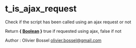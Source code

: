 # t_is_ajax_request

Check if the script has been called using an ajax request or not


Return **{ [Boolean](http://php.net/manual/en/language.types.boolean.php) }** true if requested using ajax, false if not

Author : Olivier Bossel [olivier.bossel@gmail.com](mailto:olivier.bossel@gmail.com)